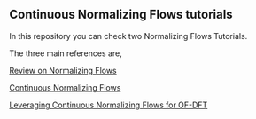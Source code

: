 ## Continuous Normalizing Flows tutorials ## 

In this repository you can check two Normalizing Flows Tutorials. 

The three main references are,

[Review on Normalizing Flows](https://arxiv.org/pdf/1912.02762) 

[Continuous Normalizing Flows](https://arxiv.org/abs/1806.07366)

[Leveraging Continuous Normalizing Flows for OF-DFT](https://arxiv.org/pdf/2404.08764) 
